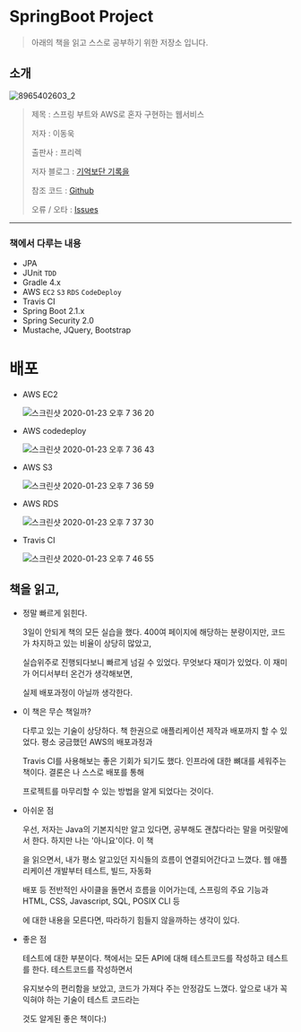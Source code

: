 # SpringBoot Project

> 아래의 책을 읽고 스스로 공부하기 위한 저장소 입니다.

## 소개

![8965402603_2](https://user-images.githubusercontent.com/55838461/72831082-71947500-3cc5-11ea-95ac-42e5544016f5.jpg)



> 제목 : 스프링 부트와 AWS로 혼자 구현하는 웹서비스
>
> 저자 : 이동욱
>
> 출판사 : 프리렉
>
> 저자 블로그 : [기억보단 기록을](https://jojoldu.tistory.com/)
>
> 참조 코드 : [Github](https://github.com/jojoldu/freelec-springboot2-webservice)
>
> 오류 / 오타 : [Issues](https://github.com/jojoldu/freelec-springboot2-webservice/issues)

****

### 책에서 다루는 내용

- JPA
- JUnit `TDD`
- Gradle 4.x
- AWS `EC2` `S3` `RDS` `CodeDeploy` 
- Travis CI
- Spring Boot 2.1.x
- Spring Security 2.0
- Mustache, JQuery, Bootstrap



# 배포

- AWS EC2

  ![스크린샷 2020-01-23 오후 7 36 20](https://user-images.githubusercontent.com/55838461/72981356-ef6c9380-3e1f-11ea-9901-ae39a4bfb804.png)



- AWS codedeploy

  ![스크린샷 2020-01-23 오후 7 36 43](https://user-images.githubusercontent.com/55838461/72981409-07dcae00-3e20-11ea-9fcb-d3b74398c154.png)



- AWS S3

  ![스크린샷 2020-01-23 오후 7 36 59](https://user-images.githubusercontent.com/55838461/72981411-08754480-3e20-11ea-8722-6e716ea45c3d.png)



- AWS RDS

  ![스크린샷 2020-01-23 오후 7 37 30](https://user-images.githubusercontent.com/55838461/72981418-0b703500-3e20-11ea-8b94-b55b7b210437.png)



- Travis CI

  ![스크린샷 2020-01-23 오후 7 46 55](https://user-images.githubusercontent.com/55838461/72981448-1cb94180-3e20-11ea-8f76-457feb3208d4.png)



## 책을 읽고,

- 정말 빠르게 읽힌다.

  3일이 안되게 책의 모든 실습을 했다. 400여 페이지에 해당하는 분량이지만, 코드가 차지하고 있는 비율이 상당히 많았고,

  실습위주로 진행되다보니 빠르게 넘길 수 있었다. 무엇보다 재미가 있었다. 이 재미가 어디서부터 온건가 생각해보면,

  실제 배포과정이 아닐까 생각한다.



- 이 책은 무슨 책일까?

  다루고 있는 기술이 상당하다. 책 한권으로 애플리케이션 제작과 배포까지 할 수 있었다. 평소 궁금했던 AWS의 배포과정과

  Travis CI를 사용해보는 좋은 기회가 되기도 했다. 인프라에 대한 뼈대를 세워주는 책이다. 결론은 나 스스로 배포를 통해 

  프로젝트를 마무리할 수 있는 방법을 알게 되었다는 것이다. 



- 아쉬운 점

  우선, 저자는  Java의 기본지식만 알고 있다면, 공부해도 괜찮다라는 말을 머릿말에서 한다. 하지만 나는 '아니요'이다. 이 책

  을 읽으면서, 내가 평소 알고있던 지식들의 흐름이 연결되어간다고 느꼈다. 웹 애플리케이션 개발부터 테스트, 빌드, 자동화 

  배포 등 전반적인 사이클을 돌면서 흐름을 이어가는데, 스프링의 주요 기능과 HTML, CSS, Javascript, SQL, POSIX CLI 등

  에 대한 내용을 모른다면, 따라하기 힘들지 않을까하는 생각이 있다.



- 좋은 점

  테스트에 대한 부분이다. 책에서는 모든 API에 대해 테스트코드를 작성하고 테스트를 한다. 테스트코드를 작성하면서 

  유지보수의 편리함을 보았고, 코드가 가져다 주는 안정감도 느꼈다. 앞으로 내가 꼭 익혀야 하는 기술이 테스트 코드라는 

  것도 알게된 좋은 책이다:)

